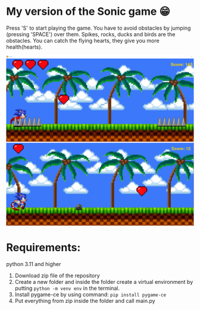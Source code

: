 # My version of the Sonic game 😁

Press 'S' to start playing the game. You have to avoid obstacles by jumping (pressing 'SPACE') over them. Spikes, rocks, ducks and birds are the obstacles. You can catch the flying hearts, they give you more health(hearts).

![image_1.png](image_1.png)
![image_2.png](image_2.png)
# Requirements:
python 3.11 and higher

1. Download zip file of the repository
2. Create a new folder and inside the folder create a virtual environment by putting `python -m venv env` in the terminal.
3. Install pygame-ce by using command: `pip install pygame-ce`
4. Put everything from zip inside the folder and call main.py



